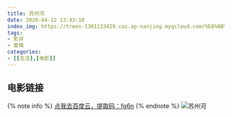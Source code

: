 ```yaml
---
title: 苏州河
date: 2020-04-12 13:43:10
index_img: https://trees-1301133429.cos.ap-nanjing.myqcloud.com/%E8%8B%8F%E5%B7%9E%E6%B2%B3.png
tags: 
- 影评
- 爱情
categories:
- [[生活],[电影]]
---
```

## 电影链接
{% note info %}
[点我去百度云，提取码：fg6n](https://pan.baidu.com/s/18aUf4BKHQCp3C7WbD5u2QQ)
{% endnote %}
![苏州河](https://trees-1301133429.cos.ap-nanjing.myqcloud.com/20200412013953148.png)